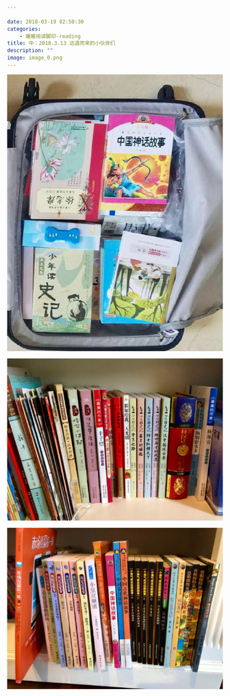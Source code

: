 ```yaml
---

date: 2018-03-19 02:50:30
categories:
    - 暖暖阅读脚印-reading
title: 中：2018.3.13 远道而来的小伙伴们
description: ""
image: image_0.png
---
```


![](image_0.png)   


  


![](image_1.png)

![](image_2.png)